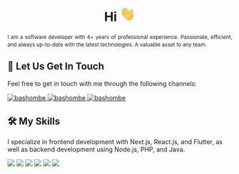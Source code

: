 <div align="center">
<h1 align="center">Hi <img width="35" src="https://github.com/1999AZZAR/1999AZZAR/blob/main/resources/img/waving.gif"> </h1>
  <p align="justify">
  <small>
    I am a software developer with 4+ years of professional experience. Passionate, efficient, and always up-to-date with the latest technologies. A valuable asset to any team.
   </small>
</p>
</div>

<div>
    <h2 align="left">🤙 Let Us Get In Touch</h2>
    <p>
      Feel free to get in touch with me through the following channels:
    </p>
    <p align="left">
      <a href="mailto:ntavigwabashombe@gmail.com" target="_blank" rel="noopener noreferrer">
        <img align="center" src="https://img.shields.io/badge/gmail-EA4335.svg?style=for-the-badge&logo=gmail&logoColor=white" alt="bashombe" height="30"/>
      </a>    <a href="https://twitter.com/ntavigwa" target="_blank" rel="noopener noreferrer">
        <img align="center" src="https://ik.imagekit.io/ntavigwa/icons/twitter_rA-qG_QIF.svg?ik-sdk-version=javascript-1.4.3&updatedAt=1664726046532" alt="bashombe" height="30"/>
      </a>  <a href="https://www.linkedin.com/in/ntavigwa-bashombe/" target="_blank" rel="noopener noreferrer">
        <img align="center" src="https://ik.imagekit.io/ntavigwa/icons/linkedin_UQLSbTWD7.svg?ik-sdk-version=javascript-1.4.3&updatedAt=1664726040292" alt="bashombe" height="30"/>
      </a>
    </p>
</div>


## 🛠️ My Skills

I specialize in frontend development with Next.js, React.js, and Flutter, as well as backend development using Node.js, PHP, and Java.
<p>
<img width="30px" src="https://ik.imagekit.io/ntavigwa/icons/typescript_q7l5a4DnA.svg?ik-sdk-version=javascript-1.4.3&updatedAt=1664726044372" />    
<img width="30px" src="https://ik.imagekit.io/ntavigwa/icons/nodejs_Tcmund0tR2.svg?updatedAt=1664726041004" /> 
<img width="30px" src="https://ik.imagekit.io/ntavigwa/icons/react_mD2adIumst.svg?updatedAt=1664726042398" /> 
<img width="30px" src="https://ik.imagekit.io/ntavigwa/icons/nextjs_VEQUm0fXgb.svg?ik-sdk-version=javascript-1.4.3&updatedAt=1664726040674" /> 
<img width="30px" src="https://ik.imagekit.io/ntavigwa/icons/flutter_OfTWwPOUo.svg?ik-sdk-version=javascript-1.4.3&updatedAt=1664726036806" />  
<img width="30px" src="https://ik.imagekit.io/ntavigwa/icons/java__WIt7Ze3v.svg?updatedAt=1664726038463" />  
</p>
